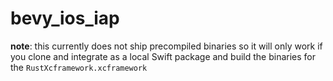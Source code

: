 # bevy_ios_iap

**note**: this currently does not ship precompiled binaries so it will only work if you clone and integrate as a local Swift package and build the binaries for the `RustXcframework.xcframework`